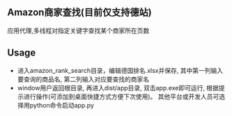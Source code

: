 ## Amazon商家查找(目前仅支持德站)
应用代理,多线程对指定关键字查找某个商家所在页数

## Usage
* 进入amazon_rank_search目录，编辑德国排名.xlsx并保存,  其中第一列输入要查询的商品名, 第二列输入对应要查找的商家名
* window用户返回根目录, 再进入dist/app目录, 双击app.exe即可运行,  根据提示进行操作(可添加到桌面快捷方式方便下次使用)。
   其他平台或开发人员可选择用python命令启动app.py

